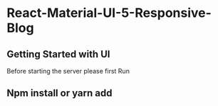 # React-Material-UI-5-Responsive-Blog

## Getting Started with UI

Before starting the server please first Run

## Npm install or yarn add

